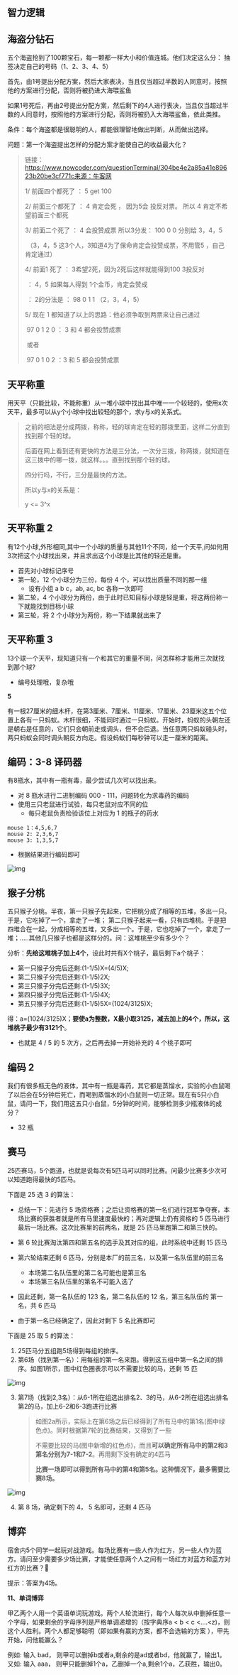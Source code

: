 ## 智力逻辑

## 海盗分钻石

五个海盗抢到了100颗宝石，每一颗都一样大小和价值连城。他们决定这么分： 抽签决定自己的号码（1、2、3、4、5）

首先，由1号提出分配方案，然后大家表决，当且仅当超过半数的人同意时，按照他的方案进行分配，否则将被扔进大海喂鲨鱼

如果1号死后，再由2号提出分配方案，然后剩下的4人进行表决，当且仅当超过半数的人同意时，按照他的方案进行分配，否则将被扔入大海喂鲨鱼，依此类推。

条件：每个海盗都是很聪明的人，都能很理智地做出判断，从而做出选择。

问题：第一个海盗提出怎样的分配方案才能使自己的收益最大化？

> 链接：https://www.nowcoder.com/questionTerminal/304be4e2a85a41e89623b20be3cf771c来源：牛客网
>
>   1/ 前面四个都死了 ： 5  get 100 
>
>   2/ 前面三个都死了 ： 4 肯定会死 ， 因为5会 投反对票。  所以 4 肯定不希望前面三个都死 
>
>   3/ 前面二个死了     ： 4 会投赞成票  所以3分发：  100  0  0 分别给  3，4，5   
>
> ​                                   （3，4，5 这3个人，3知道4为了保命肯定会投赞成票，不用管5   ，自己肯定通过） 
>
>   4/ 前面1 死了          ： 3希望2死，因为2死后这样就能得到100   3投反对 
>
> ​                                 ：  4，5 如果每人得到  1个金币，肯定会赞成 
>  
>
> ​                                 ： 2的分法是 ：  98   0  1  1      （2，3，4，5）
>  
>
>   5/ 现在 1 都知道了以上的思路：他必须争取到两票来让自己通过 
>
> ​                                  97  0 1 2 0     ： 3  和 4 都会投赞成票      
>
> ​                                   或者    
>
> ​                                  97 0 1 0 2      ：3 和 5 都会投赞成票

## 天平称重

用天平（只能比较，不能称重）从一堆小球中找出其中唯一一个较轻的，使用x次天平，最多可以从y个小球中找出较轻的那个，求y与x的关系式。

> 之前的相法是分成两拨，称称，轻的球肯定在轻的那拨里面，这样二分直到找到那个轻的球。
>
> 后面在网上看到还有更快的方法是三分法，一次分三拨，称两拨，就知道在这三拨中的哪一拨，就这样。。。直到找到那个轻的球。
>
> 四分行吗，不行，三分是最快的方法。
>
> 所以y与x的关系是：
>
> y <= 3^x



## 天平称重 2

有12个小球,外形相同,其中一个小球的质量与其他11个不同，给一个天平,问如何用3次把这个小球找出来，并且求出这个小球是比其他的轻还是重。

- 首先对小球标记序号
- 第一轮，12 个小球分为三份，每份 4 个，可以找出质量不同的那一组
  - 设有小组 a b c，ab, ac, bc 各称一次即可
- 第二轮，4 个小球分为两份，由于此时已知目标小球是轻是重，将这两份称一下就能找到目标小球
- 第三轮，将 2 个小球分为两份，称一下结果就出来了

## 天平称重 3

13个球一个天平，现知道只有一个和其它的重量不同，问怎样称才能用三次就找到那个球?

- 编号处理哦，复杂哦

**5**

有一根27厘米的细木杆，在第3厘米、7厘米、11厘米、17厘米、23厘米这五个位置上各有一只蚂蚁。木杆很细，不能同时通过一只蚂蚁。开始时，蚂蚁的头朝左还是朝右是任意的，它们只会朝前走或调头，但不会后退。当任意两只蚂蚁碰头时，两只蚂蚁会同时调头朝反方向走。假设蚂蚁们每秒钟可以走一厘米的距离。

## 编码：3-8 译码器

有8瓶水，其中有一瓶有毒，最少尝试几次可以找出来。

- 对 8 瓶水进行二进制编码 000 - 111，问题转化为求毒药的编码
- 使用三只老鼠进行试验，每只老鼠对应不同的位
  - 每只老鼠负责检验该位上对应为 1 的瓶子的药水

```
mouse 1：4,5,6,7
mouse 2: 2,3,6,7
mouse 3: 1,3,5,7
```

- 根据结果进行编码即可

![img](智力逻辑.assets/20130926040742312.jpeg)

## 猴子分桃

五只猴子分桃。半夜，第一只猴子先起来，它把桃分成了相等的五堆，多出一只。于是，它吃掉了一个，拿走了一堆； 第二只猴子起来一看，只有四堆桃。于是把四堆合在一起，分成相等的五堆，又多出一个。于是，它也吃掉了一个，拿走了一堆；.....其他几只猴子也都是这样分的。问：这堆桃至少有多少个？

分析：**先给这堆桃子加上4个**，设此时共有X个桃子，最后剩下a个桃子：

- 第一只猴子分完后还剩:(1-1/5)X=(4/5)X;
- 第二只猴子分完后还剩:(1-1/5)2X;
- 第三只猴子分完后还剩:(1-1/5)3X;
- 第四只猴子分完后还剩:(1-1/5)4X;
- 第五只猴子分完后还剩:(1-1/5)5X=(1024/3125)X;

得：a=(1024/3125)X；**要使a为整数，X最小取3125，减去加上的4个，所以，这堆桃子最少有3121个**。

- 也就是 4 / 5 的 5 次方，之后再去掉一开始补充的 4 个桃子即可

## 编码 2

我们有很多瓶无色的液体，其中有一瓶是毒药，其它都是蒸馏水，实验的小白鼠喝了以后会在5分钟后死亡，而喝到蒸馏水的小白鼠则一切正常。现在有5只小白鼠，请问一下，我们用这五只小白鼠，5分钟的时间，能够检测多少瓶液体的成分？

- 32 瓶

## 赛马

25匹赛马，5个跑道，也就是说每次有5匹马可以同时比赛。问最少比赛多少次可以知道跑得最快的5匹马。

下面是 25 选 3 的算法：

- 总结一下：先进行 5 场资格赛；之后让资格赛的第一名们进行冠军争夺赛，本场比赛的获胜者就是所有马里速度最快的；再对逻辑上仍有资格的 5 匹马进行最后一场比赛。这次比赛里的前两名，就是 25 匹马里跑第二和第三快的。

- 第 6 轮比赛淘汰第四和第五名的选手及其对应的组，此时系统中还剩 15 匹马
- 第六轮结束还剩 6 匹马，分别是本厂的前三名，以及第一名队伍里的前三名
  - 本场第二名队伍里的第二名可能也是第三名
  - 本场第三名队伍里的第名不可能入选了
- 因此还剩，第一名队伍的 123 名，第二名队伍的 12 名，第三名队伍的 第一名，共 6 匹马
- 由于第一名已经确定了，因此对剩下 5 名比赛即可

下面是 25 取 5 的算法：

1. 25匹马分五组跑5场得到每组的排序。
2. 第6场（找到第一名）：用每组的第一名来跑。得到这五组中第一名之间的排序。如图1所示，图中红色圈表示可以不需要比较的马，还剩 15 匹

![img](智力逻辑.assets/0_12877635657NZ7.gif)

3. 第7场（找到2,3名）：从6-1所在组选出排名2、3的马，从6-2所在组选出排名第2的马，加上6-2和6-3跑进行比赛

   > 如图2a所示，实际上在第6场之后已经得到了所有马中的第1名(图中绿色点)。同时根据第7轮的比赛结果，又得到了一些
   >
   > 不需要比较的马(图中新增的红色点)，而且**可以确定所有马中的第2和3第名分别为7-1和7-2**。再用剩下没有确定的4匹马
   >
   > **比赛一场即可以得到所有马中的第4和第5名。这种情况下，最多需要比赛8场。**

![img](智力逻辑.assets/0_1287764949RRXt.gif)

4. 第 8 场，确定剩下的 4， 5 名即可，还剩 4 匹马

## 博弈

宿舍内5个同学一起玩对战游戏。每场比赛有一些人作为红方，另一些人作为蓝方。请问至少需要多少场比赛，才能使任意两个人之间有一场红方对蓝方和蓝方对红方的比赛？

提示：答案为4场。

**11、单词博弈**

甲乙两个人用一个英语单词玩游戏。两个人轮流进行，每个人每次从中删掉任意一个字母，如果剩余的字母序列是严格单调递增的（按字典序a < b < c <....<z)，则这个人胜利。两个人都足够聪明（即如果有赢的方案，都不会选输的方案 ），甲先开始，问他能赢么？

例如: 输入 bad， 则甲可以删掉b或者a,剩余的是ad或者bd，他就赢了，输出1。 又如: 输入 aaa， 则甲只能删掉1个a，乙删掉一个a,剩余1个a，乙获胜，输出0。